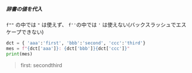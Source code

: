 ##### 辞書の値を代入

`f""` の中では `"` は使えず、 `f''`の中では `'` は使えない(バックスラッシュでエスケープできない)

```py
dct = { 'aaa':'first', 'bbb':'second', 'ccc':'third'}
mes = f"{dct['aaa']}: {dct['bbb']}{dct['ccc']}"
print(mes)
```

> first: secondthird
